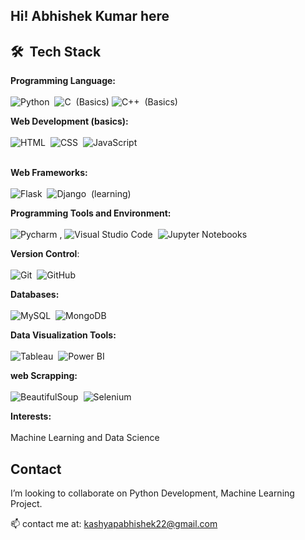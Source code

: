 ## Hi! Abhishek Kumar here 

## 🛠 &nbsp;Tech Stack
**Programming Language:** <br> <br>
![Python](https://img.shields.io/badge/-Python-05122A?style=flat&logo=python)&nbsp;
![C](https://img.shields.io/badge/-C-05122A?style=flat&logo=c&logoColor=white)&nbsp; (Basics)
![C++](https://img.shields.io/badge/-C%2B%2B-05122A?style=flat&logo=C%2B%2B&logoColor=white)&nbsp; (Basics) <br>

**Web Development (basics):** <br> <br>
![HTML](https://img.shields.io/badge/-HTML-05122A?style=flat&logo=HTML5)&nbsp;
![CSS](https://img.shields.io/badge/-CSS-05122A?style=flat&logo=CSS3&logoColor=1572B6)&nbsp;
![JavaScript](https://img.shields.io/badge/-JavaScript-05122A?style=flat&logo=javascript)&nbsp; <br> <br>

**Web Frameworks:** <br> <br>
![Flask](https://img.shields.io/badge/-Flask-05122A?style=flat&logo=Flask)&nbsp;
![Django](https://img.shields.io/badge/-Django-05122A?style=flat&logo=Django)&nbsp; (learning) <br>

**Programming Tools and Environment:** <br> <br>
![Pycharm](https://img.shields.io/badge/-Pycharm-05122A?style=flat&logo=Pycharm)&nbsp;, 
![Visual Studio Code](https://img.shields.io/badge/-Visual%20Studio%20Code-05122A?style=flat&logo=visual-studio-code&logoColor=007ACC)&nbsp; 
![Jupyter Notebooks](https://img.shields.io/badge/-Jupyter%20Notebooks-05122A?style=flat&logo=jupyter)&nbsp; <br>
  
**Version Control**: <br> <br>
![Git](https://img.shields.io/badge/-Git-05122A?style=flat&logo=git)&nbsp;
![GitHub](https://img.shields.io/badge/-GitHub-05122A?style=flat&logo=github)&nbsp;

**Databases:** <br> <br> 
![MySQL](https://img.shields.io/badge/-MySQL-05122A?style=flat&logo=MySQL)&nbsp;
![MongoDB](https://img.shields.io/badge/-MongoDB-05122A?style=flat&logo=MongoDB)&nbsp; <br>

**Data Visualization Tools:**  <br> <br>
![Tableau](https://img.shields.io/badge/-Tableau-05122A?style=flat&logo=Tableau)&nbsp;
![Power BI](https://img.shields.io/badge/-Power%20BI-05122A?style=flat&logo=PowerBI)&nbsp; <br>

**web Scrapping:** <br> <br>
![BeautifulSoup](https://img.shields.io/badge/-BeautifulSoup-05122A?style=flat&logo=BeautifulSoup)&nbsp;
![Selenium](https://img.shields.io/badge/-Selenium-05122A?style=flat&logo=Selenium)&nbsp; <br>

**Interests:** <br> <br>
Machine Learning and Data Science
    
## Contact
 I’m looking to collaborate on Python Development, Machine Learning Project.

📫 contact me at: kashyapabhishek22@gmail.com





<!--
# ![visitor badge](https://visitor-badge.laobi.icu/badge?page_id=abhikashyapr22)
**abhikashyapr22/abhikashyapr22** is a ✨ _special_ ✨ repository because its `README.md` (this file) appears on your GitHub profile.

Here are some ideas to get you started:

- 🔭 I’m currently working on ...
- 🌱 I’m currently learning ...
- 👯 I’m looking to collaborate on ...
- 🤔 I’m looking for help with ...
- 💬 Ask me about ...
...
- 😄 Pronouns: ...
- ⚡ Fun fact: 
-->
